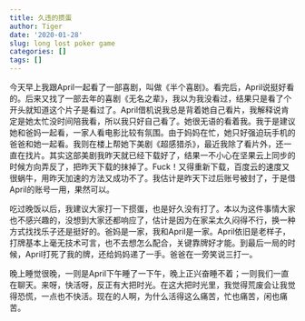 ```yaml
---
title: 久违的掼蛋
author: Tiger
date: '2020-01-28'
slug: long lost poker game
categories: []
tags: []
---
```


今天早上我跟April一起看了一部喜剧，叫做《半个喜剧》。看完后，April说挺好看的。后来又找了一部去年的喜剧《无名之辈》，我以为我没看过，结果只是看了个开头就知道这个片子是看过了。April借机说我总是背着她自己看片，我解释说肯定是她太忙没时间陪我看，所以我只好自己看了。她很无语的看着我。我于是建议她和爸妈一起看，一家人看电影比较有氛围。由于妈妈在忙，她只好强迫玩手机的爸爸和她一起看。我则在楼上帮她下美剧《超感猎杀》，最近我除了看片外，还一直在找片。其实这部美剧我昨天就已经下载好了，结果一不小心在坚果云上同步的时候方向弄反了，把昨天下载的抹掉了。Fuck！又得重新下载，百度云的速度又很蜗牛，用昨天加速的方法又成功不了。我估计是昨天下过后账号被封了，于是借April的账号一用，果然可以。

吃过晚饭以后，我建议大家打一下掼蛋，也是好久没有打了。本以为这件事情大家也不感兴趣的，没想到大家还都响应了，估计是因为在家呆太久闷得不行，换一种方式找找乐子还是挺好的。爸妈是一家，我和April是一家。April依旧是老样子，打牌基本上毫无技术可言，也不去想怎么配合，关键靠牌好才能。到最后一局的时候，April打死了我的牌，还给妈妈递了一手。爸爸在一旁笑说三打一。

晚上睡觉很晚，一则是April下午睡了一下午，晚上正兴奋睡不着；一则我们一直在聊天。来呀，快活呀，反正有大把时光。在这大把时光里，我觉得荒废会让我觉得恐慌，一点也不快活。现在的人啊，为什么活得这么痛苦，忙也痛苦，闲也痛苦。
